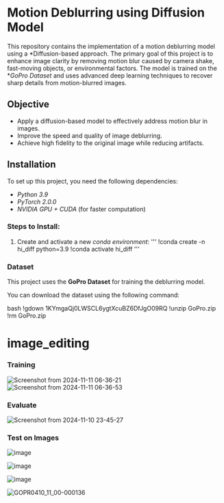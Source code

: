 # Motion Deblurring using Diffusion Model

This repository contains the implementation of a motion deblurring model using a *Diffusion-based approach. The primary goal of this project is to enhance image clarity by removing motion blur caused by camera shake, fast-moving objects, or environmental factors. The model is trained on the **GoPro Dataset* and uses advanced deep learning techniques to recover sharp details from motion-blurred images.

## Objective

- Apply a diffusion-based model to effectively address motion blur in images.
- Improve the speed and quality of image deblurring.
- Achieve high fidelity to the original image while reducing artifacts.

## Installation

To set up this project, you need the following dependencies:

- *Python 3.9*  
- *PyTorch 2.0.0*  
- *NVIDIA GPU + CUDA* (for faster computation)

### Steps to Install:

1. Create and activate a new *conda environment*:
   '''
   !conda create -n hi_diff python=3.9
   !conda activate hi_diff
   '''

### Dataset

This project uses the **GoPro Dataset** for training the deblurring model.

You can download the dataset using the following command:

bash
   !gdown 1KYmgaQj0LWSCL6ygtXcuBZ6DfJgO09RQ
   !unzip GoPro.zip
   !rm GoPro.zip

# image_editing
### Training
![Screenshot from 2024-11-11 06-36-21](https://github.com/user-attachments/assets/0a16d6ec-8b9f-4df0-9d1d-ab5ab343bc25) ![Screenshot from 2024-11-11 06-36-53](https://github.com/user-attachments/assets/80d3451d-acad-42c9-8fc6-1791cede9118)

### Evaluate
![Screenshot from 2024-11-10 23-45-27](https://github.com/user-attachments/assets/6fab7cb5-6ffe-4a02-88c7-9dd368b2fd86)

### Test on Images
![image](https://github.com/user-attachments/assets/bc0ae3db-a0ff-498f-b31e-06b656c8f467)

![image](https://github.com/user-attachments/assets/dcd4f566-e7c9-4b6d-a32d-b0f20a9460b5)

![image](https://github.com/user-attachments/assets/75052396-c041-4637-8efa-69367ca648e1)

![GOPR0410_11_00-000136](https://github.com/user-attachments/assets/01103d96-58d0-4dd7-ab56-276366427910)
